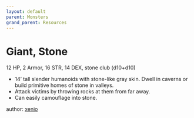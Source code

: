```yaml
---
layout: default
parent: Monsters
grand_parent: Resources
---
```


# Giant, Stone

12 HP, 2 Armor, 16 STR, 14 DEX, stone club (d10+d10)  

- 14’ tall slender humanoids with stone-like gray skin.   Dwell in caverns or build primitive homes of stone in valleys.  
- Attack victims by throwing rocks at them from far away.  
- Can easily camouflage into stone.  

author: [xenio](https://xenioinabottle.blogspot.com)
